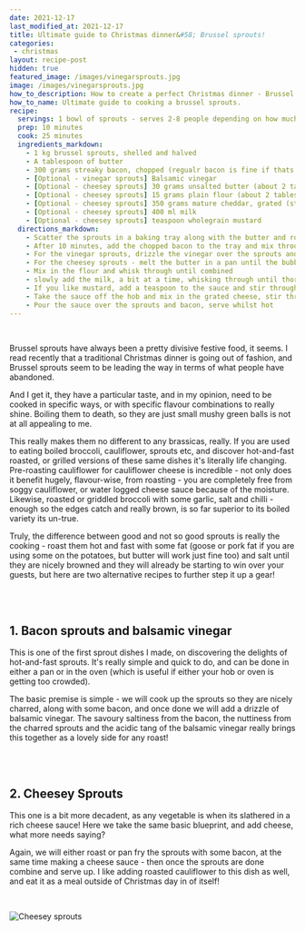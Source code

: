 ```yaml
---
date: 2021-12-17
last_modified_at: 2021-12-17
title: Ultimate guide to Christmas dinner&#58; Brussel sprouts!
categories:
 - christmas
layout: recipe-post
hidden: true
featured_image: /images/vinegarsprouts.jpg
image: /images/vinegarsprouts.jpg
how_to_description: How to create a perfect Christmas dinner - Brussel sprouts!
how_to_name: Ultimate guide to cooking a brussel sprouts.
recipe:
  servings: 1 bowl of sprouts - serves 2-8 people depending on how much people eat!
  prep: 10 minutes
  cook: 25 minutes
  ingredients_markdown:
    - 1 kg brussel sprouts, shelled and halved
    - A tablespoon of butter
    - 300 grams streaky bacon, chopped (regualr bacon is fine if thats what you have)
    - [Optional - vinegar sprouts] Balsamic vinegar
    - [Optional - cheesey sprouts] 30 grams unsalted butter (about 2 tablespoons)
    - [Optional - cheesey sprouts] 15 grams plain flour (about 2 tablespoons)
    - [Optional - cheesey sprouts] 350 grams mature cheddar, grated (stronger the better if you ask me!)
    - [Optional - cheesey sprouts] 400 ml milk
    - [Optional - cheesey sprouts] teaspoon wholegrain mustard
  directions_markdown:
    - Scatter the sprouts in a baking tray along with the butter and roast at 200C in a pre-heated oven for about 25 minutes. The sprouts should be nicely browned
    - After 10 minutes, add the chopped bacon to the tray and mix through, continue to roast for the remaining time
    - For the vinegar sprouts, drizzle the vinegar over the sprouts and mix through, serve whilst hot.
    - For the cheesey sprouts - melt the butter in a pan until the bubbling subsides (don't worry if the butter solids brown a little, this will go well with the sprouts)
    - Mix in the flour and whisk through until combined
    - slowly add the milk, a bit at a time, whisking through until thoroughly combined and smooth each time
    - If you like mustard, add a teaspoon to the sauce and stir through, if you don't still add maybe 1/4 of a teaspoon - it won't be mustard-y but will add a nice flavour to the cheese sauce
    - Take the sauce off the hob and mix in the grated cheese, stir through until smooth
    - Pour the sauce over the sprouts and bacon, serve whilst hot
---
```

<br>

Brussel sprouts have always been a pretty divisive festive food, it seems. I read recently that a traditional Christmas dinner is going out of fashion, and Brussel sprouts seem to be leading the way in terms of what people have abandoned.

And I get it, they have a particular taste, and in my opinion, need to be cooked in specific ways, or with specific flavour combinations to really shine. Boiling them to death, so they are just small mushy green balls is not at all appealing to me.

This really makes them no different to any brassicas, really. If you are used to eating boiled broccoli, cauliflower, sprouts etc, and discover hot-and-fast roasted, or grilled versions of these same dishes it's literally life changing. Pre-roasting cauliflower for cauliflower cheese is incredible - not only does it benefit hugely, flavour-wise, from roasting - you are completely free from soggy cauliflower, or water logged cheese sauce because of the moisture. Likewise, roasted or griddled broccoli with some garlic, salt and chilli - enough so the edges catch and really brown, is so far superior to its boiled variety its un-true.

Truly, the difference between good and not so good sprouts is really the cooking - roast them hot and fast with some fat (goose or pork fat if you are using some on the potatoes, but butter will work just fine too) and salt until they are nicely browned and they will already be starting to win over your guests, but here are two alternative recipes to further step it up a gear!

<br>
<br>

## 1. Bacon sprouts and balsamic vinegar
This is one of the first sprout dishes I made, on discovering the delights of hot-and-fast sprouts. It's really simple and quick to do, and can be done in either a pan or in the oven (which is useful if either your hob or oven is getting too crowded).

The basic premise is simple - we will cook up the sprouts so they are nicely charred, along with some bacon, and once done we will add a drizzle of balsamic vinegar. The savoury saltiness from the bacon, the nuttiness from the charred sprouts and the acidic tang of the balsamic vinegar really brings this together as a lovely side for any roast!

<br>
<br>

## 2. Cheesey Sprouts
This one is a bit more decadent, as any vegetable is when its slathered in a rich cheese sauce! Here we take the same basic blueprint, and add cheese, what more needs saying?

Again, we will either roast or pan fry the sprouts with some bacon, at the same time making a cheese sauce - then once the sprouts are done combine and serve up. I like adding roasted cauliflower to this dish as well, and eat it as a meal outside of Christmas day in of itself!


<br>

![Cheesey sprouts]({{site.baseurl}}/images/cheeseysprouts.jpg)

<br>
<br>
